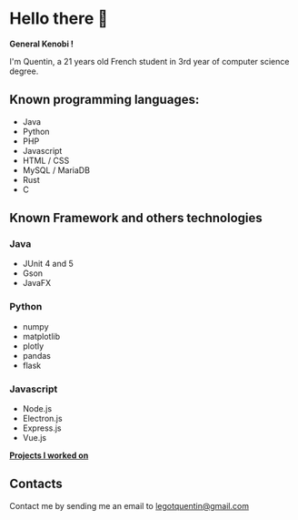 # Hello there 👋

**General Kenobi !**

I'm Quentin, a 21 years old French student in 3rd year of computer science degree.

## Known programming languages:

- Java
- Python
- PHP
- Javascript
- HTML / CSS
- MySQL / MariaDB
- Rust
- C

## Known Framework and others technologies

### Java

- JUnit 4 and 5
- Gson
- JavaFX

### Python

- numpy
- matplotlib
- plotly
- pandas
- flask

### Javascript

- Node.js
- Electron.js
- Express.js
- Vue.js

**[Projects I worked on](https://quentinlegot.github.io/projects.html)**

## Contacts

Contact me by sending me an email to [legotquentin@gmail.com](mailto:legotquentin@gmail.com)
